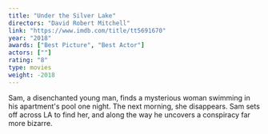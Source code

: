 ```yaml
---
title: "Under the Silver Lake"
directors: "David Robert Mitchell"
link: "https://www.imdb.com/title/tt5691670"
year: "2018"
awards: ["Best Picture", "Best Actor"]
actors: [""]
rating: "8"
type: movies
weight: -2018
---
```

Sam, a disenchanted young man, finds a mysterious woman swimming in his apartment's pool one night. The next morning, she disappears. Sam sets off across LA to find her, and along the way he uncovers a conspiracy far more bizarre.